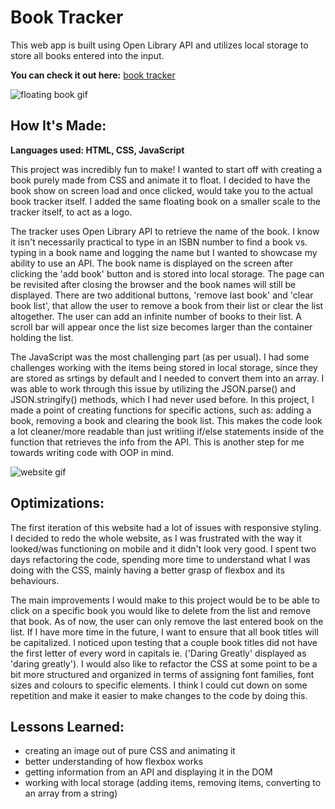 # Book Tracker

This web app is built using Open Library API and utilizes local storage to store all books entered into the input.

**You can check it out here:** [book tracker](https://book-tracker-hwm.netlify.app/)

![floating book gif](https://media.giphy.com/media/K0Zoqww2foGp1M5vjD/giphy.gif)

## How It's Made:
**Languages used: HTML, CSS, JavaScript**

This project was incredibly fun to make! I wanted to start off with creating a book purely made from CSS and animate it to float. I decided to have the  
book show on screen load and once clicked, would take you to the actual book tracker itself. I added the same floating book on a smaller scale to the
tracker itself, to act as a logo.

The tracker uses Open Library API to retrieve the name of the book. I know it isn't necessarily practical to type in an ISBN number to find a book vs. 
typing in a book name and logging the name but I wanted to showcase my ability to use an API. The book name is displayed on the screen after clicking the
'add book' button and is stored into local storage. The page can be revisited after closing the browser and the book names will still be displayed. 
There are two additional buttons, 'remove last book' and 'clear book list', that allow the user to remove a book from their list or clear the list 
altogether. The user can add an infinite number of books to their list. A scroll bar will appear once the list size becomes larger than the container
holding the list.

The JavaScript was the most challenging part (as per usual). I had some challenges working with the items being stored in local storage, since they are 
stored as srtings by default and I needed to convert them into an array. I was able to work through this issue by utilizing the JSON.parse() and 
JSON.stringify() methods, which I had never used before. In this project, I made a point of creating functions for specific actions, such as: adding a 
book, removing a book and clearing the book list. This makes the code look a lot cleaner/more readable than just writiing if/else statements inside of the
function that retrieves the info from the API. This is another step for me towards writing code with OOP in mind.

![website gif](https://media.giphy.com/media/rYGeEni4KG0TKWK1tz/giphy.gif)

## Optimizations:

The first iteration of this website had a lot of issues with responsive styling. I decided to redo the whole website, as I was frustrated with the way it
looked/was functioning on mobile and it didn't look very good. I spent two days refactoring the code, spending more time to understand 
what I was doing with the CSS, mainly having a better grasp of flexbox and its behaviours.

The main improvements I would make to this project would be to be able to click on a specific book you would like to delete from the list and remove
that book. As of now, the user can only remove the last entered book on the list. If I have more time in the future, I want to ensure that all book titles
will be capitalized. I noticed upon testing that a couple book titles did not have the first letter of every word in capitals ie. ('Daring Greatly'
displayed as 'daring greatly'). I would also like to refactor the CSS at some point to be a bit more structured and organized in terms of assigning
font families, font sizes and colours to specific elements. I think I could cut down on some repetition and make it easier to make changes to the code by
doing this. 

## Lessons Learned: 
- creating an image out of pure CSS and animating it
- better understanding of how flexbox works
- getting information from an API and displaying it in the DOM
- working with local storage (adding items, removing items, converting to an array from a string)
